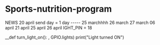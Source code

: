 # Sports-nutrition-program
NEWS
20 april
send day = 1 day
----- 25 marchhhh
26 march
27 march
06 april 
21 april
25 april
26 april
IGHT_PIN = 18 

__def turn_light_on(): 
, GPIO.lights) print("Light turned ON")

